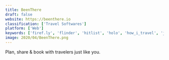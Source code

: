 ```yaml
---
title: BeenThere
draft: false 
website: https://beenthere.io
classification: ['Travel Softwares']
platform: ['Web']
keywords: ['firef.ly', 'flinder', 'hitlist', 'holo', 'how_i_travel', 'journy', 'modern_atlas', 'my_travel_stories', 'mytravelnerd', 'penroads', 'penzu', 'taylor', 'travel_wiinkz', 'trell', 'triptrip', 'tripfix', 'tripomatic', 'tripoto', 'wonders', 'world_brush', 'tripcake']
image: 2020/04/BeenThere.png
---
```

Plan, share & book with travelers just like you.